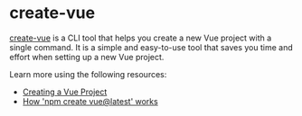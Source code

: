 # create-vue

[create-vue](https://github.com/vuejs/create-vue) is a CLI tool that helps you create a new Vue project with a single command. It is a simple and easy-to-use tool that saves you time and effort when setting up a new Vue project.

Learn more using the following resources:

- [Creating a Vue Project](https://cli.vuejs.org/guide/creating-a-project.html)
- [How 'npm create vue@latest' works](https://dev.to/nikitadmitr/how-npm-create-vuelatest-works-ac5)
